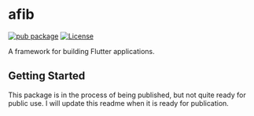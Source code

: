 # afib

[![pub package](https://img.shields.io/pub/a/afib.svg?logo=dart&logoColor=00b9fc)](https://pub.dartlang.org/packages/afib)
[![License](https://img.shields.io/github/license/chrisjones314/afib
)](https://github.com/chrisjones314/afib/blob/master/LICENSE)


A framework for building Flutter applications.

## Getting Started

This package is in the process of being published, but not quite ready for public use.  I will update this readme when it is ready for publication.